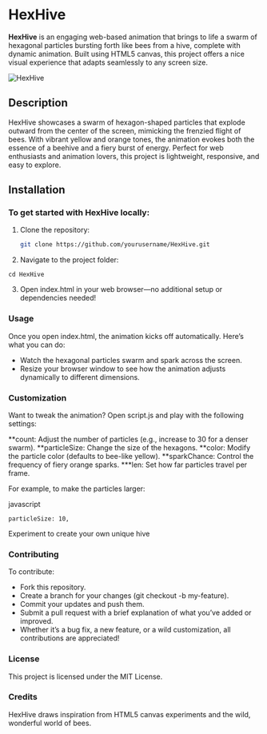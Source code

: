# HexHive

**HexHive** is an engaging web-based animation that brings to life a swarm of hexagonal particles bursting forth like bees from a hive, complete with dynamic animation. 
Built using HTML5 canvas, this project offers a nice visual experience that adapts seamlessly to any screen size.

![HexHive](https://github.com/user-attachments/assets/06087c52-42b0-4b67-a931-bad055fe15e7)


## Description

HexHive showcases a swarm of hexagon-shaped particles that explode outward from the center of the screen, mimicking the frenzied flight of bees. With vibrant yellow and orange tones, the animation evokes both the essence of a beehive and a fiery burst of energy. Perfect for web enthusiasts and animation lovers, this project is lightweight, responsive, and easy to explore.

## Installation

### To get started with HexHive locally:
1. Clone the repository:
   ```bash
   git clone https://github.com/yourusername/HexHive.git
   ```
2. Navigate to the project folder:
```
cd HexHive
```

3. Open index.html in your web browser—no additional setup or dependencies needed!

### Usage
Once you open index.html, the animation kicks off automatically. Here’s what you can do:

- Watch the hexagonal particles swarm and spark across the screen.
- Resize your browser window to see how the animation adjusts dynamically to different dimensions.

### Customization
Want to tweak the animation? Open script.js and play with the following settings:

**count: Adjust the number of particles (e.g., increase to 30 for a denser swarm).
**particleSize: Change the size of the hexagons.
**color: Modify the particle color (defaults to bee-like yellow).
**sparkChance: Control the frequency of fiery orange sparks.
***len: Set how far particles travel per frame.

For example, to make the particles larger:

javascript
```
particleSize: 10,
```
Experiment to create your own unique hive

### Contributing
To contribute:

- Fork this repository.
- Create a branch for your changes (git checkout -b my-feature).
- Commit your updates and push them.
- Submit a pull request with a brief explanation of what you’ve added or improved.
- Whether it’s a bug fix, a new feature, or a wild customization, all contributions are appreciated!

### License
This project is licensed under the MIT License.

### Credits
HexHive draws inspiration from HTML5 canvas experiments and the wild, wonderful world of bees.
